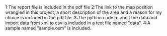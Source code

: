 1:The report file is included in the pdf file
2:The link to the map position wrangled in this project, a short description of the area and a reason for my choice is included in the pdf file.
3:The python code to audit the data and import data from xml to csv is included in a text file named "data".
4:A sample named "sample.osm" is included. 